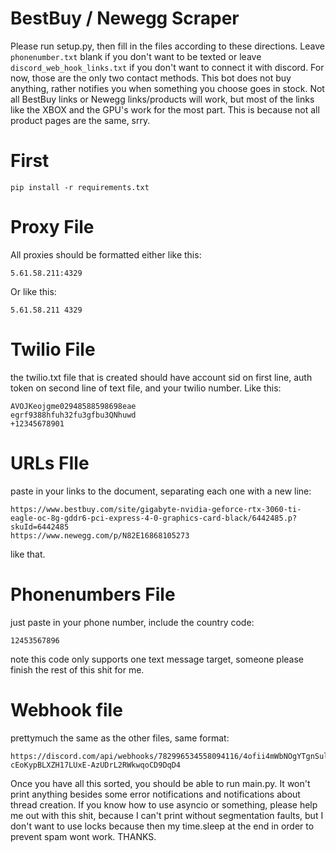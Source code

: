 # BestBuy / Newegg Scraper
Please run setup.py, then fill in the files according to these directions. Leave ```phonenumber.txt``` blank if you don't want to be texted or leave ```discord_web_hook_links.txt``` if you don't want to connect it with discord. For now, those are the only two contact methods. This bot does not buy anything, rather notifies you when something you choose goes in stock. Not all BestBuy links or Newegg links/products will work, but most of the links like the XBOX and the GPU's work for the most part. This is because not all product pages are the same, srry.

# First
```pip install -r requirements.txt```
# Proxy File
All proxies should be formatted either like this:
```
5.61.58.211:4329
```
Or like this:
```
5.61.58.211 4329
```

# Twilio File
the twilio.txt file that is created should have account sid on first line, auth token on second line of text file, and your twilio number. Like this:
```
AVOJKeojgme02948588598698eae
egrf9388hfuh32fu3gfbu3QNhuwd
+12345678901
```
# URLs FIle
paste in your links to the document, separating each one with a new line:
```
https://www.bestbuy.com/site/gigabyte-nvidia-geforce-rtx-3060-ti-eagle-oc-8g-gddr6-pci-express-4-0-graphics-card-black/6442485.p?skuId=6442485
https://www.newegg.com/p/N82E16868105273
```
like that.
# Phonenumbers File
just paste in your phone number, include the country code:
```
12453567896
```
note this code only supports one text message target, someone please finish the rest of this shit for me.

# Webhook file
prettymuch the same as the other files, same format:
```
https://discord.com/api/webhooks/782996534558094116/4ofii4mWbNOgYTgnSul10cOyXEXP4-cEoKypBLXZH17LUxE-AzUDrL2RWkwqoCD9DqD4
```
Once you have all this sorted, you should be able to run main.py. It won't print anything besides some error notifications and notifications about thread creation. If you know how to use asyncio or something, please help me out with this shit, because I can't print without segmentation faults, but I don't want to use locks because then my time.sleep at the end in order to prevent spam wont work. THANKS.
